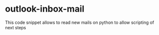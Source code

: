 # outlook-inbox-mail
This code snippet allows to read new mails on python to allow scripting of next steps
